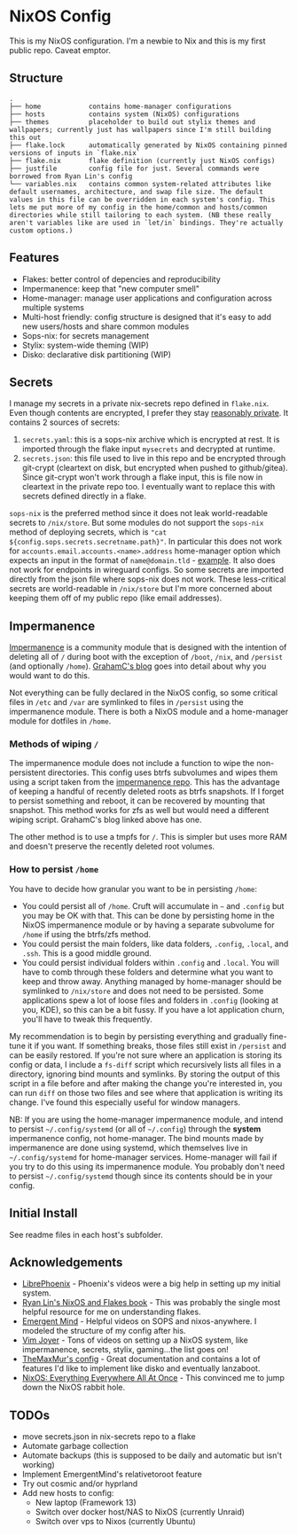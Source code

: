 # NixOS Config

This is my NixOS configuration. I'm a newbie to Nix and this is my first public repo. Caveat emptor.

## Structure

```
.
├── home            contains home-manager configurations
├── hosts           contains system (NixOS) configurations
├── themes          placeholder to build out stylix themes and wallpapers; currently just has wallpapers since I'm still building this out
├── flake.lock      automatically generated by NixOS containing pinned versions of inputs in `flake.nix`
├── flake.nix       flake definition (currently just NixOS configs)
├── justfile        config file for just. Several commands were borrowed from Ryan Lin's config
└── variables.nix   contains common system-related attributes like default usernames, architecture, and swap file size. The default values in this file can be overridden in each system's config. This lets me put more of my config in the home/common and hosts/common directories while still tailoring to each system. (NB these really aren't variables like are used in `let/in` bindings. They're actually custom options.)
```

## Features
* Flakes: better control of depencies and reproducibility
* Impermanence: keep that "new computer smell"
* Home-manager: manage user applications and configuration across multiple systems
* Multi-host friendly: config structure is designed that it's easy to add new users/hosts and share common modules
* Sops-nix: for secrets management
* Stylix: system-wide theming (WIP)
* Disko: declarative disk partitioning (WIP)

## Secrets

I manage my secrets in a private nix-secrets repo defined in `flake.nix`. Even though contents are encrypted, I prefer they stay [reasonably private](https://github.com/getsops/sops?tab=readme-ov-file#weak-aes-cryptography). It contains 2 sources of secrets:

1. `secrets.yaml`: this is a sops-nix archive which is encrypted at rest. It is imported through the flake input `mysecrets` and decrypted at runtime.
2. `secrets.json`: this file used to live in this repo and be encrypted through git-crypt (cleartext on disk, but encrypted when pushed to github/gitea). Since git-crypt won't work through a flake input, this is file now in cleartext in the private repo too. I eventually want to replace this with secrets defined directly in a flake.

`sops-nix` is the preferred method since it does not leak world-readable secrets to `/nix/store`. But some modules do not support the `sops-nix` method of deploying secrets, which is `"cat ${config.sops.secrets.secretname.path}"`. In particular this does not work for `accounts.email.accounts.<name>.address` home-manager option which expects an input in the format of `name@domain.tld` - [example](https://discourse.nixos.org/t/is-there-a-way-to-configure-email-accounts-without-putting-personal-info-in-cleartext-home-manager/41216/2). It also does not work for endpoints in wireguard configs. So some secrets are imported directly from the json file where sops-nix does not work. These less-critical secrets are world-readable in `/nix/store` but I'm more concerned about keeping them off of my public repo (like email addresses).

## Impermanence

[Impermanence](https://github.com/nix-community/impermanence) is a community module that is designed with the intention of deleting all of `/` during boot with the exception of `/boot`, `/nix`, and `/persist` (and optionally `/home`).  [GrahamC's blog](https://grahamc.com/blog/erase-your-darlings/) goes into detail about why you would want to do this.

Not everything can be fully declared in the NixOS config, so some critical files in `/etc` and `/var` are symlinked to files in `/persist` using the impermanence module. There is both a NixOS module and a home-manager module for dotfiles in `/home`.

### Methods of wiping `/`

The impermanence module does not include a function to wipe the non-persistent directories. This config uses btrfs subvolumes and wipes them using a script taken from the [impermanence repo](https://github.com/nix-community/impermanence?tab=readme-ov-file#btrfs-subvolumes). This has the advantage of keeping a handful of recently deleted roots as btrfs snapshots. If I forget to persist something and reboot, it can be recovered by mounting that snapshot. This method works for zfs as well but would need a different wiping script. GrahamC's blog linked above has one.

The other method is to use a tmpfs for `/`. This is simpler but uses more RAM and doesn't preserve the recently deleted root volumes.

### How to persist `/home`

 You have to decide how granular you want to be in persisting `/home`:
* You could persist all of `/home`. Cruft will accumulate in `~` and `.config` but you may be OK with that. This can be done by persisting home in the NixOS impermanence module or by having a separate subvolume for `/home` if using the btrfs/zfs method.
* You could persist the main folders, like data folders, `.config`, `.local`, and `.ssh`. This is a good middle ground.
* You could persist individual folders within `.config` and `.local`. You will have to comb through these folders and determine what you want to keep and throw away. Anything managed by home-manager should be symlinked to `/nix/store` and does not need to be persisted. Some applications spew a lot of loose files and folders in `.config` (looking at you, KDE), so this can be a bit fussy. If you have a lot application churn, you'll have to tweak this frequently.

My recommendation is to begin by persisting everything and gradually fine-tune it if you want. If something breaks, those files still exist in `/persist` and can be easily restored. If you're not sure where an application is storing its config or data, I include a `fs-diff` script which recursively lists all files in a directory, ignoring bind mounts and symlinks. By storing the output of this script in a file before and after making the change you're interested in, you can run `diff` on those two files and see where that application is writing its change. I've found this especially useful for window managers.

NB: If you are using the home-manager impermanence module, and intend to persist `~/.config/systemd` (or all of `~/.config`) through the **system** impermanence config, not home-manager. The bind mounts made by impermanence are done using systemd, which themselves live in `~/.config/systemd` for home-manager services. Home-manager will fail if you try to do this using its impermanence module. You probably don't need to persist `~/.config/systemd` though since its contents should be in your config.

## Initial Install
See readme files in each host's subfolder.

## Acknowledgements
* [LibrePhoenix](https://github.com/librephoenix/nixos-config) - Phoenix's videos were a big help in setting up my initial system.
* [Ryan Lin's NixOS and Flakes book](https://nixos-and-flakes.thiscute.world/) - This was probably the single most helpful resource for me on understanding flakes.
* [Emergent Mind](https://github.com/EmergentMind/nix-config) - Helpful videos on SOPS and nixos-anywhere. I modeled the structure of my config after his.
* [Vim Joyer](https://github.com/vimjoyer/) - Tons of videos on setting up a NixOS system, like impermanence, secrets, stylix, gaming...the list goes on!
* [TheMaxMur's config](https://github.com/TheMaxMur/NixOS-Configuration) - Great documentation and contains a lot of features I'd like to implement like disko and eventually lanzaboot.
* [NixOS: Everything Everywhere All At Once](https://www.youtube.com/watch?v=CwfKlX3rA6E) - This convinced me to jump down the NixOS rabbit hole.

## TODOs
* move secrets.json in nix-secrets repo to a flake
* Automate garbage collection
* Automate backups (this is supposed to be daily and automatic but isn't working)
* Implement EmergentMind's relativetoroot feature
* Try out cosmic and/or hyprland
* Add new hosts to config:
  * New laptop (Framework 13)
  * Switch over docker host/NAS to NixOS (currently Unraid)
  * Switch over vps to Nixos (currently Ubuntu)
